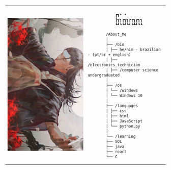 <table>
    <tr>
        <td style="width: 50%;">
            <img src="download.jfif" alt="Geto" style="width: 200%; border: none;" />
        </td>
        <td style="width: 50%; vertical-align: top;">
            <p style="font-family: monospace; font-size: 16px;">

                ┏┓• •
                ┃┓┓┏┓┓┏┏┓┏┓┓
                ┗┛┗┗┛┗┛┗┻┛┗┗
</p>

            /About_Me
            │
            ├── /bio
            │ ├── he/him - brazilian - (pt/br + english)
            │ ├── /electronics_technician
            │ ├── /computer science undergraduated
            │
            ├── /os
            │ └── /windows
            │ └── Windows 10
            │
            ├── /languages
            │ ├── css
            │ ├── html
            │ ├── JavaScript
            │ └── python.py
            │
            └── /learning
            ├── SQL
            ├── java
            ├── react
            └── C

</tr>
</table>